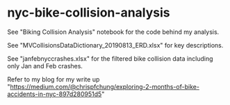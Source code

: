 # nyc-bike-collision-analysis

See "Biking Collision Analysis" notebook for the code behind my analysis.

See "MVCollisionsDataDictionary_20190813_ERD.xlsx" for key descriptions.

See "janfebnyccrashes.xlsx" for the filtered bike collision data including only Jan and Feb crashes.

Refer to my blog for my write up "https://medium.com/@chrispfchung/exploring-2-months-of-bike-accidents-in-nyc-897d280951d5"
